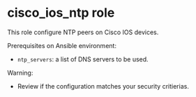 # cisco_ios_ntp role

This role configure NTP peers on Cisco IOS devices.

Prerequisites on Ansible environment:

- `ntp_servers`: a list of DNS servers to be used.

Warning:

- Review if the configuration matches your security critierias.
